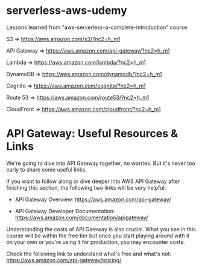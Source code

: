 # serverless-aws-udemy
Lessons learned from "aws-serverless-a-complete-introduction" course

S3 => https://aws.amazon.com/s3/?nc2=h_m1

API Gateway => https://aws.amazon.com/api-gateway/?nc2=h_m1

Lambda => https://aws.amazon.com/lambda/?nc2=h_m1

DynamoDB => https://aws.amazon.com/dynamodb/?nc2=h_m1

Cognito => https://aws.amazon.com/cognito/?nc2=h_m1

Route 53 => https://aws.amazon.com/route53/?nc2=h_m1

CloudFront => https://aws.amazon.com/cloudfront/?nc2=h_m1

# API Gateway: Useful Resources & Links
We're going to dive into API Gateway together, no worries. But it's never too early to share some useful links.

If you want to follow along or dive deeper into AWS API Gateway after finishing this section, the following two links will be very helpful:

- API Gateway Overview: https://aws.amazon.com/api-gateway/

- API Gateway Developer Documentation: https://aws.amazon.com/documentation/apigateway/

Understanding the costs of API Gateway is also crucial. What you see in this course will be within the free tier but once you start playing around with it on your own or you're using it for production, you may encounter costs.

Check the following link to understand what's free and what's not: https://aws.amazon.com/api-gateway/pricing/
